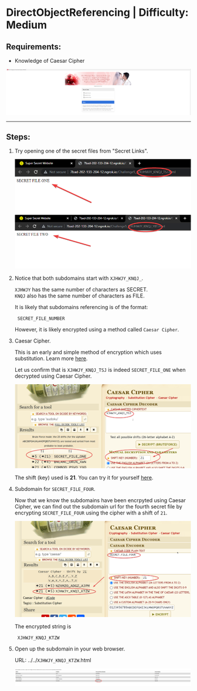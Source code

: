 # DirectObjectReferencing | Difficulty: Medium

## Requirements:

- Knowledge of Caesar Cipher

![Challenge View](Guide-Media/chrome_tIT5GuvyUQ.png)

---

## Steps:

1. Try opening one of the secret files from "Secret Links".

    ![Secret File One](Guide-Media/chrome_aNflPTgBpY.png)
    ![Secret File Two](Guide-Media/chrome_80BPdloCkS.png)

2. Notice that both subdomains start with `XJHWJY_KNQJ_`.

    `XJHWJY` has the same number of characters as SECRET.\
    `KNQJ` also has the same number of characters as FILE.
    
    It is likely that subdomains referencing is of the format:
        
        SECRET_FILE_NUMBER
    
    However, it is likely encrypted using a method called `Caesar Cipher`. 

3. Caesar Cipher.

    This is an early and simple method of encryption which uses substitution. Learn more [here](https://en.wikipedia.org/wiki/Caesar_cipher).

    Let us confirm that is `XJHWJY_KNQJ_TSJ` is indeed `SECRET_FILE_ONE` when decrypted using Caesar Cipher.

    ![Decrypted](Guide-Media/chrome_4kJvHUmQxd.png)

    The shift (key) used is **21**. You can try it for yourself [here](https://www.dcode.fr/caesar-cipher).

4. Subdomain for `SECRET_FILE_FOUR`.

    Now that we know the subdomains have been encrpyted using Caesar Cipher, we can find out the subdomain url for the fourth secret file by encrypting `SECRET_FILE_FOUR` using the cipher with a shift of `21`.

    ![Encrypted](Guide-Media/chrome_TK4hag8we3.png)

    The encrypted string is

        XJHWJY_KNQJ_KTZW

5. Open up the subdomain in your web browser.

    URL: ../../`XJHWJY_KNQJ_KTZW`.html

    ![SECRET_FILE_FOUR](Guide-Media/chrome_kBvpruYw1U.png)